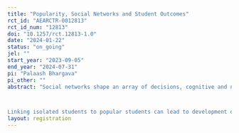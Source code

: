 ```yaml
---
title: "Popularity, Social Networks and Student Outcomes"
rct_id: "AEARCTR-0012813"
rct_id_num: "12813"
doi: "10.1257/rct.12813-1.0"
date: "2024-01-22"
status: "on_going"
jel: ""
start_year: "2023-09-05"
end_year: "2024-07-31"
pi: "Palaash Bhargava"
pi_other: ""
abstract: "Social networks shape an array of decisions, cognitive and non-cognitive skills for students that have long lasting consequences in their lives. Isolated students, due to lack of social connections, often exhibit deficiencies in multiple dimensions including behavioral, personality and academic skills. This project employs a novel randomized desk mate matching strategy based on initial classroom network characteristics to improve student cognitive and non-cognitive outcomes. 

Linking isolated students to popular students can lead to development of cognitive and non-cognitive skills through better integration, positive peer effects and enhanced classroom experience. However, if popular peers are saturated in their socialization capacity, their inaccessibility may result in further ostracization. As a result, it might be better to link two isolated students to each other to form more stable friendships. A priori, it is not clear whether an optimal strategy requires linking isolated individuals to each other as desk mates or linking isolated individuals to popular individuals. The project divides the students in the classroom into three types by their measure of popularity (high, medium, and low). It then employs a two-level randomization design where firstly, desk mate type is randomized between high, medium, and low for each individual and secondly, the proportion of low to high and low to low matches are varied to alter the overall classroom environment. Using the randomization design, the project uncovers the optimal mixing strategy for improved social integration, and development of non-cognitive skills and academic capabilities."
layout: registration
---
```



